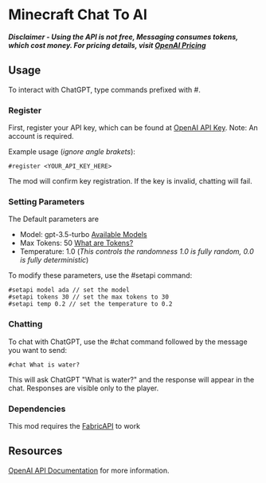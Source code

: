 # Minecraft Chat To AI

***Disclaimer - Using the API is not free, Messaging consumes tokens, which cost money. For pricing details, visit [OpenAI Pricing](https://openai.com/pricing)***

## Usage

To interact with ChatGPT, type commands prefixed with #.

### Register

First, register your API key, which can be found at [OpenAI API Key](https://platform.openai.com/account/api-keys). Note: An account is required.

Example usage (*ignore angle brakets*):
```
#register <YOUR_API_KEY_HERE>
```

The mod will confirm key registration. If the key is invalid, chatting will fail.

### Setting Parameters
The Default parameters are 
- Model: gpt-3.5-turbo [Available Models](https://platform.openai.com/docs/models)
- Max Tokens: 50 [What are Tokens?](https://help.openai.com/en/articles/4936856-what-are-tokens-and-how-to-count-them)
- Temperature: 1.0 (*This controls the randomness 1.0 is fully random, 0.0 is fully deterministic*) 

To modify these parameters, use the #setapi command:
```
#setapi model ada // set the model
#setapi tokens 30 // set the max tokens to 30
#setapi temp 0.2 // set the temperature to 0.2
```

### Chatting
To chat with ChatGPT, use the #chat command followed by the message you want to send:
```
#chat What is water?
```

This will ask ChatGPT "What is water?" and the response will appear in the chat. Responses are visible only to the player.

### Dependencies
This mod requires the [FabricAPI](https://www.curseforge.com/minecraft/mc-mods/fabric-api) to work

## Resources
[OpenAI API Documentation](https://platform.openai.com/docs/api-reference/models) for more information.
